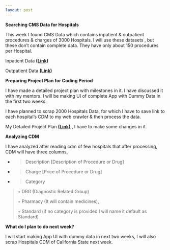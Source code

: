 ```yaml
---
layout: post
---
```

**Searching CMS Data for Hospitals**

This week I found CMS Data which contains inpatient & outpatient procedures & charges of 3000 Hospitals. I will use these datasets , but these don’t contain complete data. They have only about 150 procedures per Hospital.

Inpatient Data [**<span class="underline">(Link)</span>**](https://data.cms.gov/Medicare-Inpatient/Inpatient-Prospective-Payment-System-IPPS-Provider/tcsp-6e99)

Outpatient Data [**<span class="underline">(Link)</span>**](https://data.cms.gov/Medicare-Outpatient/Provider-Outpatient-Hospital-Charge-Data-by-APC-CY/fmbt-qrrw)

**Preparing Project Plan for Coding Period**

I have made a detailed project plan with milestones in it. I have discussed it with my mentors. I will be making UI of complete App with Dummy Data in the first two weeks.

I have planned to scrap 2000 Hospitals Data, for which I have to save link to each hospital’s CDM to my web crawler & then process the data.

My Detailed Project Plan [**<span class="underline">(Link)</span>**](https://docs.google.com/document/d/1UItziPiwowk6QmOttp6O_d0fld5SMFaKV4xZ8dx34OQ/edit?usp=sharing) , I have to make some changes in it.

**Analyzing CDM**

I have analyzed after reading cdm of few hospitals that after processing, CDM will have three columns,

  - > Description \[Description of Procedure or Drug\]

  - > Charge \[Price of Procedure or Drug\]

  - > Category

> ◦ DRG (Diagnostic Related Group)
> 
> ◦ Pharmacy (It will contain medicines),
> 
> ◦ Standard (if no category is provided I will name it default as Standard)

**What do I plan to do next week?**

I will start making App UI with dummy data in next two weeks, I will also scrap Hospitals CDM of California State next week.
